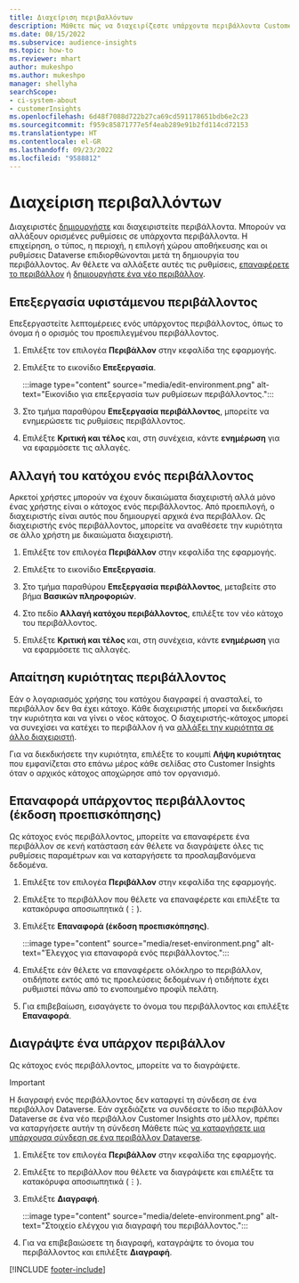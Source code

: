 ```yaml
---
title: Διαχείριση περιβαλλόντων
description: Μάθετε πώς να διαχειρίζεστε υπάρχοντα περιβάλλοντα Customer Insights ως διαχειριστές.
ms.date: 08/15/2022
ms.subservice: audience-insights
ms.topic: how-to
ms.reviewer: mhart
author: mukeshpo
ms.author: mukeshpo
manager: shellyha
searchScope:
- ci-system-about
- customerInsights
ms.openlocfilehash: 6d48f7088d722b27ca69cd591178651bdb6e2c23
ms.sourcegitcommit: f959c85871777e5f4eab289e91b2fd114cd72153
ms.translationtype: HT
ms.contentlocale: el-GR
ms.lasthandoff: 09/23/2022
ms.locfileid: "9588812"
---
```

# <a name="manage-environments"></a>Διαχείριση περιβαλλόντων

Διαχειριστές [δημιουργήστε](create-environment.md) και διαχειριστείτε περιβάλλοντα. Μπορούν να αλλάξουν ορισμένες ρυθμίσεις σε υπάρχοντα περιβάλλοντα. Η επιχείρηση, ο τύπος, η περιοχή, η επιλογή χώρου αποθήκευσης και οι ρυθμίσεις Dataverse επιδιορθώνονται μετά τη δημιουργία του περιβάλλοντος. Αν θέλετε να αλλάξετε αυτές τις ρυθμίσεις, [επαναφέρετε το περιβάλλον](#reset-an-existing-environment-preview) ή [δημιουργήστε ένα νέο περιβάλλον](create-environment.md).

## <a name="edit-an-existing-environment"></a>Επεξεργασία υφιστάμενου περιβάλλοντος

Επεξεργαστείτε λεπτομέρειες ενός υπάρχοντος περιβάλλοντος, όπως το όνομα ή ο ορισμός του προεπιλεγμένου περιβάλλοντος.

1. Επιλέξτε τον επιλογέα **Περιβάλλον** στην κεφαλίδα της εφαρμογής.

1. Επιλέξτε το εικονίδιο **Επεξεργασία**.

   :::image type="content" source="media/edit-environment.png" alt-text="Εικονίδιο για επεξεργασία των ρυθμίσεων περιβάλλοντος.":::

1. Στο τμήμα παραθύρου **Επεξεργασία περιβάλλοντος**, μπορείτε να ενημερώσετε τις ρυθμίσεις περιβάλλοντος.

1. Επιλέξτε **Κριτική και τέλος** και, στη συνέχεια, κάντε **ενημέρωση** για να εφαρμόσετε τις αλλαγές.

## <a name="change-the-owner-of-an-environment"></a>Αλλαγή του κατόχου ενός περιβάλλοντος

Αρκετοί χρήστες μπορούν να έχουν δικαιώματα διαχειριστή αλλά μόνο ένας χρήστης είναι ο κάτοχος ενός περιβάλλοντος. Από προεπιλογή, ο διαχειριστής είναι αυτός που δημιουργεί αρχικά ένα περιβάλλον. Ως διαχειριστής ενός περιβάλλοντος, μπορείτε να αναθέσετε την κυριότητα σε άλλο χρήστη με δικαιώματα διαχειριστή.

1. Επιλέξτε τον επιλογέα **Περιβάλλον** στην κεφαλίδα της εφαρμογής.

1. Επιλέξτε το εικονίδιο **Επεξεργασία**.

1. Στο τμήμα παραθύρου **Επεξεργασία περιβάλλοντος**, μεταβείτε στο βήμα **Βασικών πληροφοριών**.

1. Στο πεδίο **Αλλαγή κατόχου περιβάλλοντος**, επιλέξτε τον νέο κάτοχο του περιβάλλοντος.  

1. Επιλέξτε **Κριτική και τέλος** και, στη συνέχεια, κάντε **ενημέρωση** για να εφαρμόσετε τις αλλαγές.

## <a name="claim-ownership-of-an-environment"></a>Απαίτηση κυριότητας περιβάλλοντος

Εάν ο λογαριασμός χρήσης του κατόχου διαγραφεί ή ανασταλεί, το περιβάλλον δεν θα έχει κάτοχο. Κάθε διαχειριστής μπορεί να διεκδικήσει την κυριότητα και να γίνει ο νέος κάτοχος. Ο διαχειριστής-κάτοχος μπορεί να συνεχίσει να κατέχει το περιβάλλον ή να [αλλάξει την κυριότητα σε άλλο διαχειριστή](#change-the-owner-of-an-environment).

Για να διεκδικήσετε την κυριότητα, επιλέξτε το κουμπί **Λήψη κυριότητας** που εμφανίζεται στο επάνω μέρος κάθε σελίδας στο Customer Insights όταν ο αρχικός κάτοχος αποχώρησε από τον οργανισμό.

## <a name="reset-an-existing-environment-preview"></a>Επαναφορά υπάρχοντος περιβάλλοντος (έκδοση προεπισκόπησης)

Ως κάτοχος ενός περιβάλλοντος, μπορείτε να επαναφέρετε ένα περιβάλλον σε κενή κατάσταση εάν θέλετε να διαγράψετε όλες τις ρυθμίσεις παραμέτρων και να καταργήσετε τα προσλαμβανόμενα δεδομένα.

1. Επιλέξτε τον επιλογέα **Περιβάλλον** στην κεφαλίδα της εφαρμογής.

1. Επιλέξτε το περιβάλλον που θέλετε να επαναφέρετε και επιλέξτε τα κατακόρυφα αποσιωπητικά (&vellip;).

1. Επιλέξτε **Επαναφορά (έκδοση προεπισκόπησης)**.

   :::image type="content" source="media/reset-environment.png" alt-text="Έλεγχος για επαναφορά ενός περιβάλλοντος.":::

1. Επιλέξτε εάν θέλετε να επαναφέρετε ολόκληρο το περιβάλλον, οτιδήποτε εκτός από τις προελεύσεις δεδομένων ή οτιδήποτε έχει ρυθμιστεί πάνω από το ενοποιημένο προφίλ πελάτη.

1. Για επιβεβαίωση, εισαγάγετε το όνομα του περιβάλλοντος και επιλέξτε **Επαναφορά**.

## <a name="delete-an-existing-environment"></a>Διαγράψτε ένα υπάρχον περιβάλλον

Ως κάτοχος ενός περιβάλλοντος, μπορείτε να το διαγράψετε.

> [!IMPORTANT]
> Η διαγραφή ενός περιβάλλοντος δεν καταργεί τη σύνδεση σε ένα περιβάλλον Dataverse. Εάν σχεδιάζετε να συνδέσετε το ίδιο περιβάλλον Dataverse σε ένα νέο περιβάλλον Customer Insights στο μέλλον, πρέπει να καταργήσετε αυτήν τη σύνδεση Μάθετε πώς [να καταργήσετε μια υπάρχουσα σύνδεση σε ένα περιβάλλον Dataverse](customer-insights-dataverse.md#remove-an-existing-connection-to-a-dataverse-environment).

1. Επιλέξτε τον επιλογέα **Περιβάλλον** στην κεφαλίδα της εφαρμογής.

1. Επιλέξτε το περιβάλλον που θέλετε να διαγράψετε και επιλέξτε τα κατακόρυφα αποσιωπητικά (&vellip;). 

1. Επιλέξτε **Διαγραφή**.

   :::image type="content" source="media/delete-environment.png" alt-text="Στοιχείο ελέγχου για διαγραφή του περιβάλλοντος.":::

1. Για να επιβεβαιώσετε τη διαγραφή, καταγράψτε το όνομα του περιβάλλοντος και επιλέξτε **Διαγραφή**.

[!INCLUDE [footer-include](includes/footer-banner.md)]
